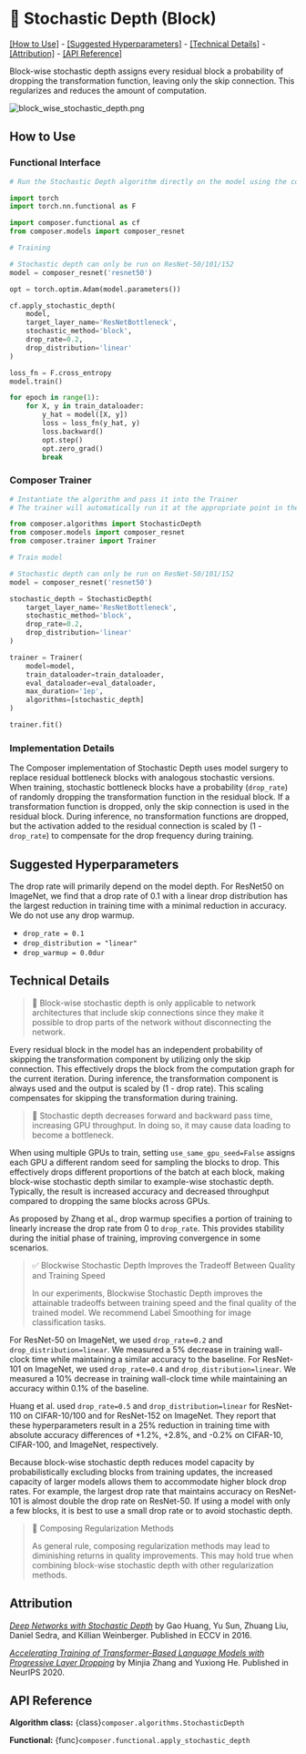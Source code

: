 # 🧊 Stochastic Depth (Block)

[\[How to Use\]](#how-to-use) - [\[Suggested Hyperparameters\]](#suggested-hyperparameters) - [\[Technical Details\]](#technical-details) - [\[Attribution\]](#attribution) - [\[API Reference\]](#api-reference)

Block-wise stochastic depth assigns every residual block a probability of dropping the transformation function, leaving only the skip connection. This regularizes and reduces the amount of computation.

![block_wise_stochastic_depth.png](https://storage.googleapis.com/docs.mosaicml.com/images/methods/block_wise_stochastic_depth.png)

## How to Use

### Functional Interface

<!--pytest.mark.gpu-->
<!--
```python
from torch.utils.data import DataLoader
from tests.common import RandomImageDataset

train_dataloader = DataLoader(RandomImageDataset(), batch_size=2)
```
-->
<!--pytest-codeblocks:cont-->
```python
# Run the Stochastic Depth algorithm directly on the model using the composer functional API

import torch
import torch.nn.functional as F

import composer.functional as cf
from composer.models import composer_resnet

# Training

# Stochastic depth can only be run on ResNet-50/101/152
model = composer_resnet('resnet50')

opt = torch.optim.Adam(model.parameters())

cf.apply_stochastic_depth(
    model,
    target_layer_name='ResNetBottleneck',
    stochastic_method='block',
    drop_rate=0.2,
    drop_distribution='linear'
)

loss_fn = F.cross_entropy
model.train()

for epoch in range(1):
    for X, y in train_dataloader:
        y_hat = model([X, y])
        loss = loss_fn(y_hat, y)
        loss.backward()
        opt.step()
        opt.zero_grad()
        break
```

### Composer Trainer

<!--pytest.mark.gpu-->
<!--
```python
from torch.utils.data import DataLoader
from tests.common import RandomImageDataset

train_dataloader = DataLoader(RandomImageDataset(), batch_size=2)
eval_dataloader = DataLoader(RandomImageDataset(), batch_size=2)
```
-->
<!--pytest-codeblocks:cont-->
```python
# Instantiate the algorithm and pass it into the Trainer
# The trainer will automatically run it at the appropriate point in the training loop

from composer.algorithms import StochasticDepth
from composer.models import composer_resnet
from composer.trainer import Trainer

# Train model

# Stochastic depth can only be run on ResNet-50/101/152
model = composer_resnet('resnet50')

stochastic_depth = StochasticDepth(
    target_layer_name='ResNetBottleneck',
    stochastic_method='block',
    drop_rate=0.2,
    drop_distribution='linear'
)

trainer = Trainer(
    model=model,
    train_dataloader=train_dataloader,
    eval_dataloader=eval_dataloader,
    max_duration='1ep',
    algorithms=[stochastic_depth]
)

trainer.fit()
```

### Implementation Details

The Composer implementation of Stochastic Depth uses model surgery to replace residual bottleneck blocks with analogous stochastic versions. When training, stochastic bottleneck blocks have a probability (`drop_rate`) of randomly dropping the transformation function in the residual block. If a transformation function is dropped, only the skip connection is used in the residual block. During inference, no transformation functions are dropped, but the activation added to the residual connection is scaled by (1 - `drop_rate`) to compensate for the drop frequency during training.
## Suggested Hyperparameters

The drop rate will primarily depend on the model depth. For ResNet50 on ImageNet, we find that a drop rate of 0.1 with a linear drop distribution has the largest reduction in training time with a minimal reduction in accuracy. We do not use any drop warmup.

- `drop_rate = 0.1`
- `drop_distribution = "linear"`
- `drop_warmup = 0.0dur`

## Technical Details

> 🚧 Block-wise stochastic depth is only applicable to network architectures that include skip connections since they make it possible to drop parts of the network without disconnecting the network.

Every residual block in the model has an independent probability of skipping the transformation component by utilizing only the skip connection. This effectively drops the block from the computation graph for the current iteration. During inference, the transformation component is always used and the output is scaled by (1 - drop rate). This scaling compensates for skipping the transformation during training.

> 🚧 Stochastic depth decreases forward and backward pass time, increasing GPU throughput. In doing so, it may cause data loading to become a bottleneck.

When using multiple GPUs to train, setting `use_same_gpu_seed=False` assigns each GPU a different random seed for sampling the blocks to drop. This effectively drops different proportions of the batch at each block, making block-wise stochastic depth  similar to example-wise stochastic depth. Typically, the result is increased accuracy and decreased throughput compared to dropping the same blocks across GPUs.

As proposed by Zhang et al., drop warmup specifies a portion of training to linearly increase the drop rate from 0 to `drop_rate`. This provides stability during the initial phase of training, improving convergence in some scenarios.


> ✅ Blockwise Stochastic Depth Improves the Tradeoff Between Quality and Training Speed
>
> In our experiments, Blockwise Stochastic Depth improves the attainable tradeoffs between training speed and the final quality of the trained model.
> We recommend Label Smoothing for image classification tasks.

For ResNet-50 on ImageNet, we used `drop_rate=0.2` and `drop_distribution=linear`. We measured a 5% decrease in training wall-clock time while maintaining a similar accuracy to the baseline. For ResNet-101 on ImageNet, we used `drop_rate=0.4` and `drop_distribution=linear`. We measured a 10% decrease in training wall-clock time while maintaining an accuracy within 0.1% of the baseline.

Huang et al. used `drop_rate=0.5` and `drop_distribution=linear` for ResNet-110 on CIFAR-10/100 and for ResNet-152 on ImageNet. They report that these hyperparameters result in a 25% reduction in training time with absolute accuracy differences of +1.2%, +2.8%, and -0.2% on CIFAR-10, CIFAR-100, and ImageNet, respectively.

Because block-wise stochastic depth reduces model capacity by probabilistically excluding blocks from training updates, the increased capacity of larger models allows them to accommodate higher block drop rates. For example, the largest drop rate that maintains accuracy on ResNet-101 is almost double the drop rate on ResNet-50. If using a model with only a few blocks, it is best to use a small drop rate or to avoid stochastic depth.

> 🚧 Composing Regularization Methods
>
> As general rule, composing regularization methods may lead to diminishing returns in
> quality improvements. This may hold true when combining block-wise stochastic depth with other regularization methods.

## Attribution

*[Deep Networks with Stochastic Depth](https://arxiv.org/abs/1603.09382)* by Gao Huang, Yu Sun, Zhuang Liu, Daniel Sedra, and Killian Weinberger. Published in ECCV in 2016.

*[Accelerating Training of Transformer-Based Language Models with Progressive Layer Dropping](https://arxiv.org/abs/2010.13369)* by Minjia Zhang and Yuxiong He. Published in NeurIPS 2020.

## API Reference

**Algorithm class:** {class}`composer.algorithms.StochasticDepth`

**Functional:** {func}`composer.functional.apply_stochastic_depth`
